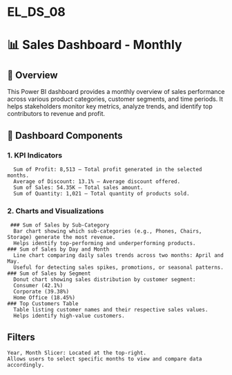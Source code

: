 # EL_DS_08
# 📊 Sales Dashboard - Monthly
## 📝 Overview
This Power BI dashboard provides a monthly overview of sales performance across various product categories, customer segments, and time periods. It helps stakeholders monitor key metrics, analyze trends, and identify top contributors to revenue and profit.

## 📂 Dashboard Components
### 1. KPI Indicators
      Sum of Profit: 8,513 – Total profit generated in the selected months.
      Average of Discount: 13.1% – Average discount offered.
      Sum of Sales: 54.35K – Total sales amount.
      Sum of Quantity: 1,021 – Total quantity of products sold.
### 2. Charts and Visualizations
     ### Sum of Sales by Sub-Category
      Bar chart showing which sub-categories (e.g., Phones, Chairs, Storage) generate the most revenue.
      Helps identify top-performing and underperforming products.
    ### Sum of Sales by Day and Month
      Line chart comparing daily sales trends across two months: April and May.
      Useful for detecting sales spikes, promotions, or seasonal patterns.
    ### Sum of Sales by Segment
      Donut chart showing sales distribution by customer segment:
      Consumer (42.1%)
      Corporate (39.38%)
      Home Office (18.45%)
    ### Top Customers Table
      Table listing customer names and their respective sales values.
      Helps identify high-value customers.
## Filters
    Year, Month Slicer: Located at the top-right.
    Allows users to select specific months to view and compare data accordingly.


